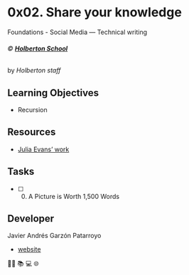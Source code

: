 # 0x02. Share your knowledge
Foundations - Social Media ― Technical writing

###### :copyright: **[Holberton School](https://www.holbertonschool.com/)**
by _Holberton staff_

## Learning Objectives
* Recursion

## Resources
* [Julia Evans’ work](https://drawings.jvns.ca/)

## Tasks
* [ ] 0. A Picture is Worth 1,500 Words

## Developer
Javier Andrés Garzón Patarroyo
- [website](https://tecnoayuda.co/)

:man_technologist: :books: :computer: :globe_with_meridians:
